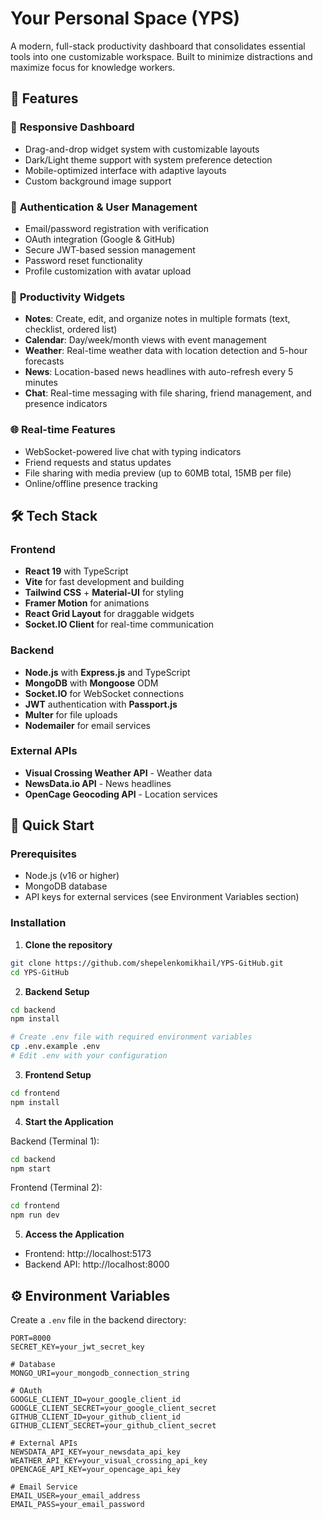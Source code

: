 # Your Personal Space (YPS)

A modern, full-stack productivity dashboard that consolidates essential tools into one customizable workspace. Built to minimize distractions and maximize focus for knowledge workers.

## 🚀 Features

### 📱 **Responsive Dashboard**
- Drag-and-drop widget system with customizable layouts
- Dark/Light theme support with system preference detection
- Mobile-optimized interface with adaptive layouts
- Custom background image support

### 🔐 **Authentication & User Management**
- Email/password registration with verification
- OAuth integration (Google & GitHub)
- Secure JWT-based session management
- Password reset functionality
- Profile customization with avatar upload

### 📝 **Productivity Widgets**
- **Notes**: Create, edit, and organize notes in multiple formats (text, checklist, ordered list)
- **Calendar**: Day/week/month views with event management
- **Weather**: Real-time weather data with location detection and 5-hour forecasts
- **News**: Location-based news headlines with auto-refresh every 5 minutes
- **Chat**: Real-time messaging with file sharing, friend management, and presence indicators

### 🌐 **Real-time Features**
- WebSocket-powered live chat with typing indicators
- Friend requests and status updates
- File sharing with media preview (up to 60MB total, 15MB per file)
- Online/offline presence tracking

## 🛠️ Tech Stack

### Frontend
- **React 19** with TypeScript
- **Vite** for fast development and building
- **Tailwind CSS** + **Material-UI** for styling
- **Framer Motion** for animations
- **React Grid Layout** for draggable widgets
- **Socket.IO Client** for real-time communication

### Backend
- **Node.js** with **Express.js** and TypeScript
- **MongoDB** with **Mongoose** ODM
- **Socket.IO** for WebSocket connections
- **JWT** authentication with **Passport.js**
- **Multer** for file uploads
- **Nodemailer** for email services

### External APIs
- **Visual Crossing Weather API** - Weather data
- **NewsData.io API** - News headlines
- **OpenCage Geocoding API** - Location services

## 🚀 Quick Start

### Prerequisites
- Node.js (v16 or higher)
- MongoDB database
- API keys for external services (see Environment Variables section)

### Installation

1. **Clone the repository**
```bash
git clone https://github.com/shepelenkomikhail/YPS-GitHub.git
cd YPS-GitHub
```

2. **Backend Setup**
```bash
cd backend
npm install

# Create .env file with required environment variables
cp .env.example .env
# Edit .env with your configuration
```

3. **Frontend Setup**
```bash
cd frontend
npm install
```

4. **Start the Application**

Backend (Terminal 1):
```bash
cd backend
npm start
```

Frontend (Terminal 2):
```bash
cd frontend
npm run dev
```

5. **Access the Application**
- Frontend: http://localhost:5173
- Backend API: http://localhost:8000

## ⚙️ Environment Variables

Create a `.env` file in the backend directory:

```env
PORT=8000
SECRET_KEY=your_jwt_secret_key

# Database
MONGO_URI=your_mongodb_connection_string

# OAuth
GOOGLE_CLIENT_ID=your_google_client_id
GOOGLE_CLIENT_SECRET=your_google_client_secret
GITHUB_CLIENT_ID=your_github_client_id
GITHUB_CLIENT_SECRET=your_github_client_secret

# External APIs
NEWSDATA_API_KEY=your_newsdata_api_key
WEATHER_API_KEY=your_visual_crossing_api_key
OPENCAGE_API_KEY=your_opencage_api_key

# Email Service
EMAIL_USER=your_email_address
EMAIL_PASS=your_email_password
```
